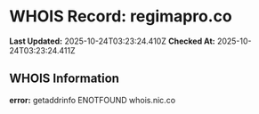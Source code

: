 # WHOIS Record: regimapro.co

**Last Updated:** 2025-10-24T03:23:24.410Z
**Checked At:** 2025-10-24T03:23:24.411Z

## WHOIS Information

**error:** getaddrinfo ENOTFOUND whois.nic.co


